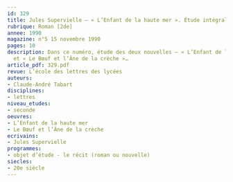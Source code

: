 ```yaml
---
id: 329
title: Jules Supervielle – « L’Enfant de la haute mer ». Étude intégrale (1/2)
rubrique: Roman [2de]
annee: 1990
magazine: n°5 15 novembre 1990
pages: 10
description: Dans ce numéro, étude des deux nouvelles – « L’Enfant de la haute mer »
  et « Le Bœuf et l’Âne de la crèche »…
article_pdf: 329.pdf
revue: L’école des lettres des lycées
auteurs:
- Claude-André Tabart
disciplines:
- lettres
niveau_etudes:
- seconde
oeuvres:
- L’Enfant de la haute mer
- Le Bœuf et l’Âne de la crèche
ecrivains:
- Jules Supervielle
programmes:
- objet d’étude - le récit (roman ou nouvelle)
siecles:
- 20e siècle
---
```

